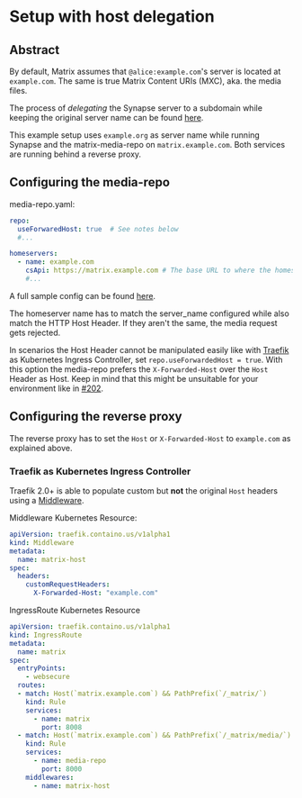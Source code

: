 # Setup with host delegation

## Abstract

By default, Matrix assumes that `@alice:example.com`'s server is located at `example.com`.
The same is true Matrix Content URIs (MXC), aka. the media files.

The process of *delegating* the Synapse server to a subdomain while keeping the original server name can
be found [here](https://github.com/matrix-org/synapse/blob/master/docs/delegate.md).

This example setup uses `example.org` as server name while running Synapse and the matrix-media-repo on `matrix.example.com`.
Both services are running behind a reverse proxy.

## Configuring the media-repo

media-repo.yaml:
```yaml
repo:
  useForwaredHost: true  # See notes below
  #...

homeservers:
  - name: example.com
    csApi: https://matrix.example.com # The base URL to where the homeserver can actually be reached
    #...
```

A full sample config can be found [here](https://github.com/turt2live/matrix-media-repo/blob/main/config.sample.yaml).

The homeserver name has to match the server_name configured while also match the HTTP Host Header. If they aren't the
same, the media request gets rejected.

In scenarios the Host Header cannot be manipulated easily like with [Traefik](https://docs.traefik.io/) as
Kubernetes Ingress Controller, set `repo.useForwardedHost = true`. With this option the media-repo prefers the
`X-Forwarded-Host` over the `Host` Header as Host. Keep in mind that this might be unsuitable for your environment 
like in [#202](https://github.com/turt2live/matrix-media-repo/issues/202).

## Configuring the reverse proxy

The reverse proxy has to set the `Host` or `X-Forwarded-Host` to `example.com` as explained above.

### Traefik as Kubernetes Ingress Controller

Traefik 2.0+ is able to populate custom but **not** the original `Host` headers using a [Middleware](https://docs.traefik.io/middlewares/headers/#general).

Middleware Kubernetes Resource:
```yaml
apiVersion: traefik.containo.us/v1alpha1
kind: Middleware
metadata:
  name: matrix-host
spec:
  headers:
    customRequestHeaders:
      X-Forwarded-Host: "example.com"
```

IngressRoute Kubernetes Resource
```yaml
apiVersion: traefik.containo.us/v1alpha1
kind: IngressRoute
metadata:
  name: matrix
spec:
  entryPoints:
    - websecure
  routes:
  - match: Host(`matrix.example.com`) && PathPrefix(`/_matrix/`)
    kind: Rule
    services:
      - name: matrix
        port: 8008
  - match: Host(`matrix.example.com`) && PathPrefix(`/_matrix/media/`)
    kind: Rule
    services:
      - name: media-repo
        port: 8000
    middlewares:
      - name: matrix-host
```
